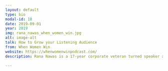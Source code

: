 ```yaml
---
layout: default
type: bio
modal-id: 18
date: 2019-09-01
year: 2019
img: rana_nawas_when_women_win.jpg
alt: image-alt
talk: How to Grow your Listening Audience
from: When Women Win
website: https://whenwomenwinpodcast.com/ 
description: Rana Nawas is a 17-year corporate veteran turned speaker and podcaster, on a mission to help women win. She does this through inspiring keynotes, strategic advisory and her podcast, When Women Win - a show where female role models from diverse backgrounds share inspirational stories and practical tools for success.

---
```


